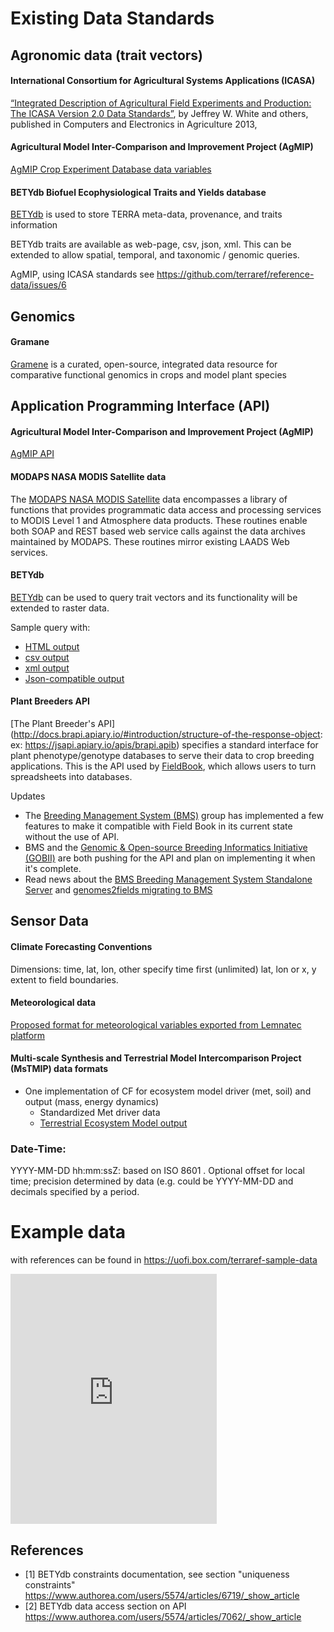 # Existing Data Standards

## Agronomic data (trait vectors)

#### International Consortium for Agricultural Systems Applications (ICASA)  

[“Integrated Description of Agricultural Field Experiments and Production: The ICASA Version 2.0 Data Standards”](http://www.sciencedirect.com/science/article/pii/S016816991300077X), by Jeffrey W. White and others, published in Computers and Electronics in Agriculture 2013, 


#### Agricultural Model Inter-Comparison and Improvement Project (AgMIP)

[AgMIP Crop Experiment Database data variables](http://research.agmip.org/display/it/Data+Interoperability)


#### BETYdb Biofuel Ecophysiological Traits and Yields database 

[BETYdb](https://betydb.org) is used to store TERRA meta-data, provenance, and traits information

BETYdb traits are available as web-page, csv, json, xml. This can be extended to allow spatial, temporal, and taxonomic / genomic queries.

AgMIP, using ICASA standards
see https://github.com/terraref/reference-data/issues/6


## Genomics

#### Gramane

[Gramene](http://www.gramene.org/) is a curated, open-source, integrated data resource for comparative functional genomics in crops and model plant species

## Application Programming Interface (API)

#### Agricultural Model Inter-Comparison and Improvement Project (AgMIP)

[AgMIP API](http://research.agmip.org/display/dev/The+AgMIP+Crop+Experiment+Database+API)

#### MODAPS NASA MODIS Satellite data 

The [MODAPS NASA MODIS Satellite](https://ladsweb.nascom.nasa.gov/data/api.html) data encompasses a library of functions that provides programmatic data access and processing services to MODIS Level 1 and Atmosphere data products. These routines enable both SOAP and REST based web service calls against the data archives maintained by MODAPS. These routines mirror existing LAADS Web services.

#### BETYdb
[BETYdb](https://www.authorea.com/users/5574/articles/7062/_show_article) can be used to query trait vectors and its functionality will be extended to raster data. 

Sample query with:
* [HTML output](https://www.betydb.org/search?&search=switchgrass+sla)
* [csv output](https://www.betydb.org/search.csv?&search=switchgrass+sla)
* [xml output](https://www.betydb.org/search.xml?&search=switchgrass+sla)
* [Json-compatible output](https://www.betydb.org/search.json?&search=switchgrass+sla)

#### Plant Breeders API

[The Plant Breeder's API](http://docs.brapi.apiary.io/#introduction/structure-of-the-response-object:
ex: https://jsapi.apiary.io/apis/brapi.apib) specifies a standard interface for plant phenotype/genotype databases to serve their data to crop breeding applications.  This is the API used by [FieldBook](https://fieldbook.com/), which allows users to turn spreadsheets into databases.

Updates

* The [Breeding Management System (BMS)](https://www.integratedbreeding.net/breeding-management-system) group has implemented a few features to make it compatible with Field Book in its current state without the use of API.
* BMS and the [Genomic & Open-source Breeding Informatics Initiative (GOBII)](http://cbsugobii05.tc.cornell.edu/wordpress/) are both pushing for the API and plan on implementing it when it's complete. 
* Read news about the [BMS Breeding Management System Standalone Server](https://www.integratedbreeding.net/206/news-events/news?id=150) and [genomes2fields migrating to BMS](https://www.integratedbreeding.net/206/news-events/news?id=142)

## Sensor Data



#### Climate Forecasting Conventions

Dimensions: time, lat, lon, other
specify time first (unlimited) lat, lon or x, y extent to field boundaries.

#### Meteorological data

[Proposed format for meteorological variables exported from Lemnatec platform](https://github.com/terraref/reference-data/issues/3)

#### Multi-scale Synthesis and Terrestrial Model Intercomparison Project (MsTMIP) data formats

* One implementation of CF for ecosystem model driver (met, soil) and output (mass, energy dynamics)
  * Standardized Met driver data
  * [Terrestrial Ecosystem Model output](http://mstmipsynthesis.pbworks.com/w/page/25673213/FrontPage)


### Date-Time: 

YYYY-MM-DD hh:mm:ssZ: 
based on ISO 8601 . Optional offset for local time; precision determined by data (e.g. could be YYYY-MM-DD and decimals specified by a period.

# Example data 

with references can be found in https://uofi.box.com/terraref-sample-data
<iframe src="https://app.box.com/embed_widget/s/kuscr34y5halh4jome84z1z8txgh285y?view=list&sort=date&direction=ASC&theme=gray" width="330" height="400" frameborder="0"allowfullscreen webkitallowfullscreen msallowfullscreen></iframe>

## References

* [1] BETYdb constraints documentation, see section "uniqueness constraints"  https://www.authorea.com/users/5574/articles/6719/_show_article
* [2] BETYdb data access section on API https://www.authorea.com/users/5574/articles/7062/_show_article
